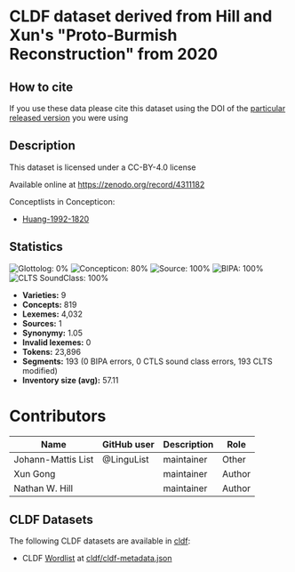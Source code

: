 # CLDF dataset derived from Hill and Xun's "Proto-Burmish Reconstruction" from 2020

## How to cite

If you use these data please cite
this dataset using the DOI of the [particular released version](../../releases/) you were using

## Description


This dataset is licensed under a CC-BY-4.0 license

Available online at https://zenodo.org/record/4311182


Conceptlists in Concepticon:
- [Huang-1992-1820](https://concepticon.clld.org/contributions/Huang-1992-1820)
## Statistics


![Glottolog: 0%](https://img.shields.io/badge/Glottolog-0%25-red.svg "Glottolog: 0%")
![Concepticon: 80%](https://img.shields.io/badge/Concepticon-80%25-yellow.svg "Concepticon: 80%")
![Source: 100%](https://img.shields.io/badge/Source-100%25-brightgreen.svg "Source: 100%")
![BIPA: 100%](https://img.shields.io/badge/BIPA-100%25-brightgreen.svg "BIPA: 100%")
![CLTS SoundClass: 100%](https://img.shields.io/badge/CLTS%20SoundClass-100%25-brightgreen.svg "CLTS SoundClass: 100%")

- **Varieties:** 9
- **Concepts:** 819
- **Lexemes:** 4,032
- **Sources:** 1
- **Synonymy:** 1.05
- **Invalid lexemes:** 0
- **Tokens:** 23,896
- **Segments:** 193 (0 BIPA errors, 0 CTLS sound class errors, 193 CLTS modified)
- **Inventory size (avg):** 57.11

# Contributors

Name | GitHub user | Description | Role
--- | --- | --- | ---
Johann-Mattis List | @LinguList | maintainer | Other
Xun Gong | | maintainer | Author
Nathan W. Hill | | maintainer | Author




## CLDF Datasets

The following CLDF datasets are available in [cldf](cldf):

- CLDF [Wordlist](https://github.com/cldf/cldf/tree/master/modules/Wordlist) at [cldf/cldf-metadata.json](cldf/cldf-metadata.json)